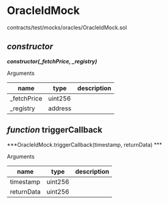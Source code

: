 # OracleIdMock

contracts/test/mocks/oracles/OracleIdMock.sol

## *constructor*

***constructor(_fetchPrice, _registry)***

Arguments

| **name** | **type** | **description** |
|-|-|-|
| _fetchPrice | uint256 |  |
| _registry | address |  |



## *function* triggerCallback

***OracleIdMock.triggerCallback(timestamp, returnData) ***

Arguments

| **name** | **type** | **description** |
|-|-|-|
| timestamp | uint256 |  |
| returnData | uint256 |  |


